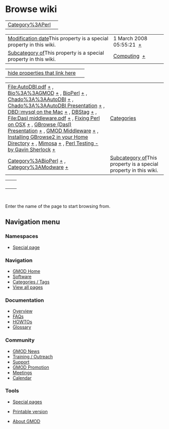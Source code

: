 



<span id="top"></span>




# <span dir="auto">Browse wiki</span>






|                                                      |     |
|------------------------------------------------------|-----|
| [Category%3APerl](/wiki/Category%3APerl "Category%3APerl") |     |

|  |  |
|----|----|
| <span class="smw-highlighter" data-type="1" state="inline" data-title="Property"><span class="smwbuiltin">[Modification date](/wiki/Property:Modification_date "Property:Modification date")</span><span class="smwttcontent">This property is a special property in this wiki.</span></span> | <span class="smwb-value">1 March 2008 05:55:21  <span class="smwsearch">[+](/wiki/Special%3ASearchByProperty/Modification-20date/1-20March-202008-2005:55:21 "Special%3ASearchByProperty/Modification-20date/1-20March-202008-2005:55:21")</span></span> |
| <span class="smw-highlighter" data-type="1" state="inline" data-title="Property"><span class="smwbuiltin">[Subcategory of](/wiki/Property:Subcategory_of "Property:Subcategory of")</span><span class="smwttcontent">This property is a special property in this wiki.</span></span> | <span class="smwb-value">[Computing](/wiki/Category%3AComputing "Category%3AComputing")  <span class="smwsearch">[+](/wiki/Special%3ASearchByProperty/Subcategory-20of/Computing "Special%3ASearchByProperty/Subcategory-20of/Computing")</span></span> |

<span id="smw_browse_incoming"></span>

|  |  |
|----|----|
| [hide properties that link here](/mediawiki/index.php?title=Special:Browse&offset=0&dir=out&article=Category%3APerl)  |  |

|  |  |
|----|----|
| <span class="smwb-ivalue">[File:AutoDBI.pdf](/wiki/File:AutoDBI.pdf "File:AutoDBI.pdf") <span class="smwbrowse">[+](/wiki/Special%3ABrowse/File:AutoDBI.pdf "Special%3ABrowse/File:AutoDBI.pdf")</span></span> , <span class="smwb-ivalue">[Bio%3A%3AGMOD](/wiki/Bio%3A%3AGMOD "Bio%3A%3AGMOD") <span class="smwbrowse">[+](/wiki/Special%3ABrowse/Bio%3A%3AGMOD "Special%3ABrowse/Bio%3A%3AGMOD")</span></span> , <span class="smwb-ivalue">[BioPerl](/wiki/BioPerl "BioPerl") <span class="smwbrowse">[+](/wiki/Special%3ABrowse/BioPerl "Special%3ABrowse/BioPerl")</span></span> , <span class="smwb-ivalue">[Chado%3A%3AAutoDBI](/wiki/Chado%3A%3AAutoDBI "Chado%3A%3AAutoDBI") <span class="smwbrowse">[+](/wiki/Special%3ABrowse/Chado%3A%3AAutoDBI "Special%3ABrowse/Chado%3A%3AAutoDBI")</span></span> , <span class="smwb-ivalue">[Chado%3A%3AAutoDBI Presentation](/wiki/Chado%3A%3AAutoDBI_Presentation "Chado%3A%3AAutoDBI Presentation") <span class="smwbrowse">[+](/wiki/Special%3ABrowse/Chado%3A%3AAutoDBI-20Presentation "Special%3ABrowse/Chado%3A%3AAutoDBI-20Presentation")</span></span> , <span class="smwb-ivalue">[DBD::mysql on the Mac](/wiki/DBD%3A%3Amysql_on_the_Mac "DBD::mysql on the Mac") <span class="smwbrowse">[+](/wiki/Special%3ABrowse/DBD::mysql-20on-20the-20Mac "Special%3ABrowse/DBD::mysql-20on-20the-20Mac")</span></span> , <span class="smwb-ivalue">[DBStag](/wiki/DBStag "DBStag") <span class="smwbrowse">[+](/wiki/Special%3ABrowse/DBStag "Special%3ABrowse/DBStag")</span></span> , <span class="smwb-ivalue">[File:DasI middleware.pdf](/wiki/File:DasI_middleware.pdf "File:DasI middleware.pdf") <span class="smwbrowse">[+](/wiki/Special%3ABrowse/File:DasI-20middleware.pdf "Special%3ABrowse/File:DasI-20middleware.pdf")</span></span> , <span class="smwb-ivalue">[Fixing Perl on OSX](/wiki/Fixing_Perl_on_OSX "Fixing Perl on OSX") <span class="smwbrowse">[+](/wiki/Special%3ABrowse/Fixing-20Perl-20on-20OSX "Special%3ABrowse/Fixing-20Perl-20on-20OSX")</span></span> , <span class="smwb-ivalue">[GBrowse (DasI) Presentation](/wiki/GBrowse_(DasI)_Presentation "GBrowse (DasI) Presentation") <span class="smwbrowse">[+](/wiki/Special%3ABrowse/GBrowse-20(DasI)-20Presentation "Special%3ABrowse/GBrowse-20(DasI)-20Presentation")</span></span> , <span class="smwb-ivalue">[GMOD Middleware](/wiki/GMOD_Middleware "GMOD Middleware") <span class="smwbrowse">[+](/wiki/Special%3ABrowse/GMOD-20Middleware "Special%3ABrowse/GMOD-20Middleware")</span></span> , <span class="smwb-ivalue">[Installing GBrowse2 in your Home Directory](/wiki/Installing_GBrowse2_in_your_Home_Directory "Installing GBrowse2 in your Home Directory") <span class="smwbrowse">[+](/wiki/Special%3ABrowse/Installing-20GBrowse2-20in-20your-20Home-20Directory "Special%3ABrowse/Installing-20GBrowse2-20in-20your-20Home-20Directory")</span></span> , <span class="smwb-ivalue">[Mimosa](/wiki/Mimosa "Mimosa") <span class="smwbrowse">[+](/wiki/Special%3ABrowse/Mimosa "Special%3ABrowse/Mimosa")</span></span> , <span class="smwb-ivalue">[Perl Testing - by Gavin Sherlock](/wiki/Perl_Testing_-_by_Gavin_Sherlock "Perl Testing - by Gavin Sherlock") <span class="smwbrowse">[+](/wiki/Special%3ABrowse/Perl-20Testing-20-2D-20by-20Gavin-20Sherlock "Special%3ABrowse/Perl-20Testing-20-2D-20by-20Gavin-20Sherlock")</span></span> | [Categories](/wiki/Special%3ACategories "Special%3ACategories") |
| <span class="smwb-ivalue">[Category%3ABioPerl](/wiki/Category%3ABioPerl "Category%3ABioPerl") <span class="smwbrowse">[+](/wiki/Special%3ABrowse/Category%3ABioPerl "Special%3ABrowse/Category%3ABioPerl")</span></span> , <span class="smwb-ivalue">[Category%3AModware](/wiki/Category%3AModware "Category%3AModware") <span class="smwbrowse">[+](/wiki/Special%3ABrowse/Category%3AModware "Special%3ABrowse/Category%3AModware")</span></span> | <span class="smw-highlighter" data-type="1" state="inline" data-title="Property"><span class="smwbuiltin">[Subcategory of](/wiki/Property:Subcategory_of "Property:Subcategory of")</span><span class="smwttcontent">This property is a special property in this wiki.</span></span> |

|     |     |
|-----|-----|
|     |     |

 

Enter the name of the page to start browsing from.  








## Navigation menu



### Namespaces

- <span id="ca-nstab-special">[Special
  page](/wiki/Special%3ABrowse/Category%3APerl "This is a special page, you cannot edit the page itself")</span>






### Navigation



- <span id="n-GMOD-Home">[GMOD Home](/wiki/Main_Page)</span>
- <span id="n-Software">[Software](/wiki/GMOD_Components)</span>
- <span id="n-Categories-.2F-Tags">[Categories /
  Tags](/wiki/Categories)</span>
- <span id="n-View-all-pages">[View all
  pages](/wiki/Special:AllPages)</span>




### Documentation



- <span id="n-Overview">[Overview](/wiki/Overview)</span>
- <span id="n-FAQs">[FAQs](/wiki/Category%3AFAQ)</span>
- <span id="n-HOWTOs">[HOWTOs](/wiki/Category%3AHOWTO)</span>
- <span id="n-Glossary">[Glossary](/wiki/Glossary)</span>




### Community



- <span id="n-GMOD-News">[GMOD News](/wiki/GMOD_News)</span>
- <span id="n-Training-.2F-Outreach">[Training /
  Outreach](/wiki/Training_and_Outreach)</span>
- <span id="n-Support">[Support](/wiki/Support)</span>
- <span id="n-GMOD-Promotion">[GMOD
  Promotion](/wiki/GMOD_Promotion)</span>
- <span id="n-Meetings">[Meetings](/wiki/Meetings)</span>
- <span id="n-Calendar">[Calendar](/wiki/Calendar)</span>




### Tools



- <span id="t-specialpages"><a href="/wiki/Special%3ASpecialPages" accesskey="q"
  title="A list of all special pages [q]">Special pages</a></span>
- <span id="t-print"><a
  href="/mediawiki/index.php?title=Special%3ABrowse/Category%3APerl&amp;printable=yes"
  rel="alternate" accesskey="p"
  title="Printable version of this page [p]">Printable version</a></span>





- <span id="footer-places-about">[About
  GMOD](/wiki/GMOD%3AAbout "GMOD%3AAbout")</span>

<!-- -->




